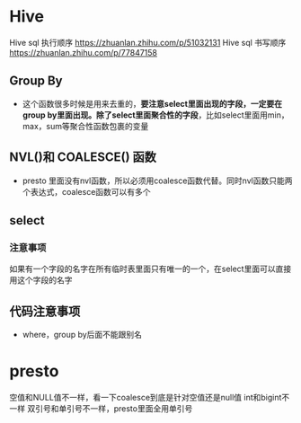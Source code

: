 # Hive
Hive sql 执行顺序
<https://zhuanlan.zhihu.com/p/51032131>
Hive sql 书写顺序
<https://zhuanlan.zhihu.com/p/77847158>
## Group By
+ 这个函数很多时候是用来去重的，**要注意select里面出现的字段，一定要在group by里面出现。除了select里面聚合性的字段**，比如select里面用min，max，sum等聚合性函数包裹的变量


## NVL()和 COALESCE() 函数
+ presto 里面没有nvl函数，所以必须用coalesce函数代替。同时nvl函数只能两个表达式，coalesce函数可以有多个

## select
### 注意事项
如果有一个字段的名字在所有临时表里面只有唯一的一个，在select里面可以直接用这个字段的名字

## 代码注意事项
+ where，group by后面不能跟别名


# presto
空值和NULL值不一样，看一下coalesce到底是针对空值还是null值
int和bigint不一样
双引号和单引号不一样，presto里面全用单引号
